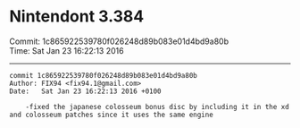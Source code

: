 # Nintendont 3.384
Commit: 1c865922539780f026248d89b083e01d4bd9a80b  
Time: Sat Jan 23 16:22:13 2016   

-----

```
commit 1c865922539780f026248d89b083e01d4bd9a80b
Author: FIX94 <fix94.1@gmail.com>
Date:   Sat Jan 23 16:22:13 2016 +0100

    -fixed the japanese colosseum bonus disc by including it in the xd and colosseum patches since it uses the same engine
```
